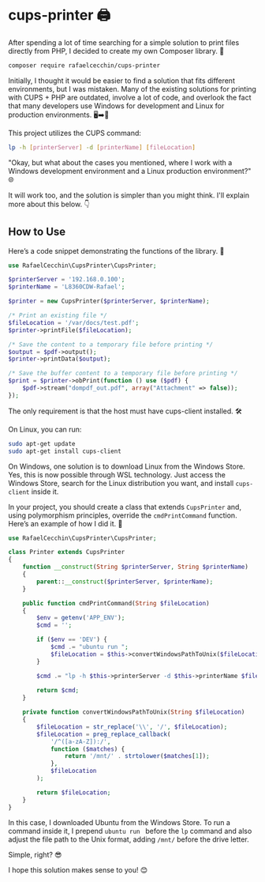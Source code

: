 # cups-printer 🖨️

After spending a lot of time searching for a simple solution to print files directly from PHP, I decided to create my own Composer library. 🚀

```bash
composer require rafaelcecchin/cups-printer
```

Initially, I thought it would be easier to find a solution that fits different environments, but I was mistaken. Many of the existing solutions for printing with CUPS + PHP are outdated, involve a lot of code, and overlook the fact that many developers use Windows for development and Linux for production environments. 🖥️➡️🐧

This project utilizes the CUPS command:
```bash
lp -h [printerServer] -d [printerName] [fileLocation]
```

"Okay, but what about the cases you mentioned, where I work with a Windows development environment and a Linux production environment?" 🌐

It will work too, and the solution is simpler than you might think. I'll explain more about this below. 👇

## How to Use

Here’s a code snippet demonstrating the functions of the library. 📜

```php
use RafaelCecchin\CupsPrinter\CupsPrinter;

$printerServer = '192.168.0.100';
$printerName = 'L8360CDW-Rafael';

$printer = new CupsPrinter($printerServer, $printerName);

/* Print an existing file */
$fileLocation = '/var/docs/test.pdf';
$printer->printFile($fileLocation);

/* Save the content to a temporary file before printing */
$output = $pdf->output();
$printer->printData($output);

/* Save the buffer content to a temporary file before printing */
$print = $printer->obPrint(function () use ($pdf) {
    $pdf->stream("dompdf_out.pdf", array("Attachment" => false));
});
```

The only requirement is that the host must have cups-client installed. 🛠️

On Linux, you can run:
```bash
sudo apt-get update
sudo apt-get install cups-client
```

On Windows, one solution is to download Linux from the Windows Store. Yes, this is now possible through WSL technology. Just access the Windows Store, search for the Linux distribution you want, and install `cups-client` inside it.

In your project, you should create a class that extends `CupsPrinter` and, using polymorphism principles, override the `cmdPrintCommand` function. Here’s an example of how I did it. 🧩

```php
use RafaelCecchin\CupsPrinter\CupsPrinter;

class Printer extends CupsPrinter
{
    function __construct(String $printerServer, String $printerName)
    {
        parent::__construct($printerServer, $printerName);
    }

    public function cmdPrintCommand(String $fileLocation)
    {
        $env = getenv('APP_ENV');
        $cmd = '';

        if ($env == 'DEV') {
            $cmd .= "ubuntu run ";
            $fileLocation = $this->convertWindowsPathToUnix($fileLocation);
        }

        $cmd .= "lp -h $this->printerServer -d $this->printerName $fileLocation";
        
        return $cmd;
    }

    private function convertWindowsPathToUnix(String $fileLocation)
    {
        $fileLocation = str_replace('\\', '/', $fileLocation);
        $fileLocation = preg_replace_callback(
            '/^([a-zA-Z]):/',
            function ($matches) {
                return '/mnt/' . strtolower($matches[1]);
            },
            $fileLocation
        );

        return $fileLocation;
    }
}
```

In this case, I downloaded Ubuntu from the Windows Store. To run a command inside it, I prepend `ubuntu run ` before the `lp` command and also adjust the file path to the Unix format, adding `/mnt/` before the drive letter.

Simple, right? 😎

I hope this solution makes sense to you! 😊